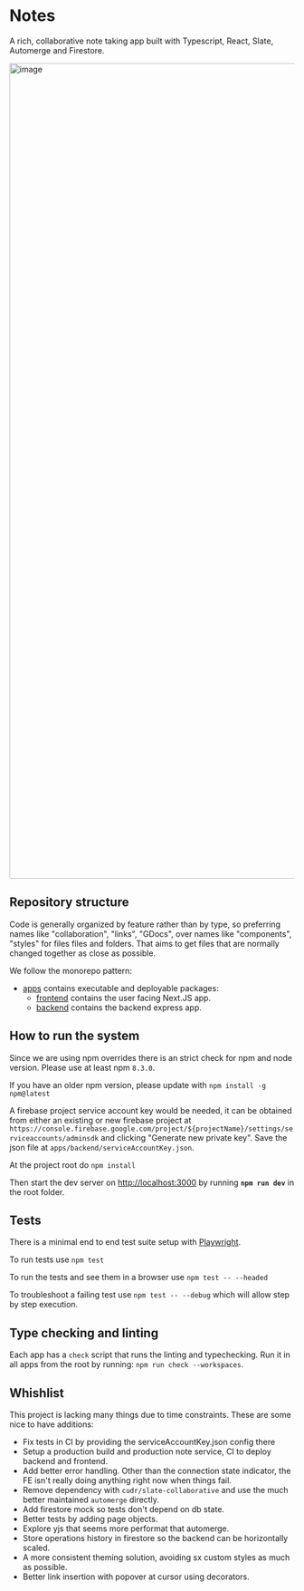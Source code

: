 # Notes

A rich, collaborative note taking app built with Typescript, React, Slate, Automerge and Firestore.

<img width="1440" alt="image" src="https://user-images.githubusercontent.com/1714020/153075248-ae14cecd-a3cb-4a0e-9c08-786d8b993574.png">

## Repository structure

Code is generally organized by feature rather than by type, so preferring names like "collaboration", "links", "GDocs", over names like "components", "styles" for files files and folders. That aims to get files that are normally changed together as close as possible.

We follow the monorepo pattern:

- [apps](apps) contains executable and deployable packages:
  - [frontend](apps/frontend) contains the user facing Next.JS app.
  - [backend](apps/backend) contains the backend express app.

## How to run the system

Since we are using npm overrides there is an strict check for npm and node version. Please use at least npm `8.3.0`.

If you have an older npm version, please update with `npm install -g npm@latest`

A firebase project service account key would be needed, it can be obtained from either an existing or new firebase project at `https://console.firebase.google.com/project/${projectName}/settings/serviceaccounts/adminsdk` and clicking "Generate new private key".
Save the json file at `apps/backend/serviceAccountKey.json`.

At the project root do `npm install`

Then start the dev server on [http://localhost:3000](http://localhost:3000) by running **`npm run dev`** in the root folder.

## Tests

There is a minimal end to end test suite setup with [Playwright](https://github.com/microsoft/playwright).

To run tests use `npm test`

To run the tests and see them in a browser use `npm test -- --headed`

To troubleshoot a failing test use `npm test -- --debug` which will allow step by step execution.

## Type checking and linting

Each app has a `check` script that runs the linting and typechecking. Run it in all apps from the root by running: `npm run check --workspaces`.

## Whishlist

This project is lacking many things due to time constraints. These are some nice to have additions:

- Fix tests in CI by providing the serviceAccountKey.json config there
- Setup a production build and production note service, CI to deploy backend and frontend.
- Add better error handling. Other than the connection state indicator, the FE isn't really doing anything right now when things fail.
- Remove dependency with `cudr/slate-collaborative` and use the much better maintained `automerge` directly.
- Add firestore mock so tests don't depend on db state.
- Better tests by adding page objects.
- Explore yjs that seems more performat that automerge.
- Store operations history in firestore so the backend can be horizontally scaled.
- A more consistent theming solution, avoiding sx custom styles as much as possible.
- Better link insertion with popover at cursor using decorators.
